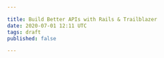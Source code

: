 ```yaml
---

title: Build Better APIs with Rails & Trailblazer
date: 2020-07-01 12:11 UTC
tags: draft
published: false

---
```

